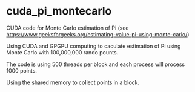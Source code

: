 # cuda_pi_montecarlo
CUDA code for Monte Carlo estimation of Pi (see https://www.geeksforgeeks.org/estimating-value-pi-using-monte-carlo/)

Using CUDA and GPGPU computing to caculate estimation of Pi using Monte Carlo with 100,000,000 rando pounts.

The code is using 500 threads per block and each process will process 1000 points.

Using the shared memory to collect points in a block.
